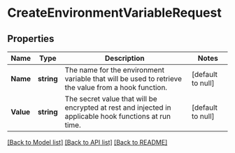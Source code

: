 # CreateEnvironmentVariableRequest

## Properties
Name | Type | Description | Notes
------------ | ------------- | ------------- | -------------
**Name** | **string** | The name for the environment variable that will be used to retrieve the value from a hook function. | [default to null]
**Value** | **string** | The secret value that will be encrypted at rest and injected in applicable hook functions at run time. | [default to null]

[[Back to Model list]](../README.md#documentation-for-models) [[Back to API list]](../README.md#documentation-for-api-endpoints) [[Back to README]](../README.md)

